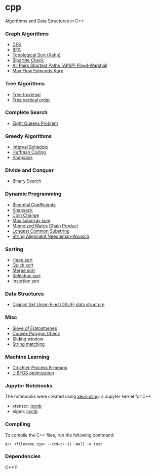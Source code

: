 # cpp
Algorithms and Data Structures in C++

### Graph Algorithms

* [DFS](./graphs/DFS.cpp)
* [BFS](./graphs/BFS.cpp)
* [Topological Sort (Kahn)](./graphs/topological_sort/topological_sort_kahn.cpp)
* [Bipartite Check](./graphs/bipartite_check.cpp)
* [All Pairs Shortest Paths (APSP) Floyd-Warshall](./graphs/apsp_floyd_warshall.cpp)
* [Max Flow Edmonds Karp](./graphs/max_flow_edmonds_karp.cpp)

### Tree Algorithms

* [Tree traversal](./trees/tree_traversal.cpp)
* [Tree vertical order](./trees/tree_vertical_order.cpp)

### Complete Search

* [Eight Queens Problem](./complete_search/eight_queens.cpp)

### Greedy Algorithms

* [Interval Schedule](./greedy/interval_schedule/interval_schedule.cpp)  
* [Huffman Coding](./greedy/huffman_coding.cpp)  
* [Knapsack](./greedy/knapsack_greedy.cpp)  

### Divide and Conquer

* [Binary Search](./divide_and_conquer/binary_search.cpp)  

### Dynamic Programming

* [Binomial Coefficients](./dynamic_programming/binomial_coeffs.cpp)  
* [Knapsack](./dynamic_programming/knapsack_dp.cpp)  
* [Coin Change](./dynamic_programming/coin_change.cpp)
* [Max subarray sum](./dynamic_programming/max_subarray_sum.cpp)
* [Memoized Matrix Chain Product](./dynamic_programming/matrix_chain.cpp)
* [Longest Common Substring](./dynamic_programming/longest_common_substring/longest_common_substring.cpp)
* [String Alignment Needleman-Wunsch](./dynamic_programming/string_alignment.cpp)

### Sorting

* [Heap sort](./sorting/heap_sort.cpp)
* [Quick sort](./sorting/quick_sort.cpp)
* [Merge sort](./sorting/merge_sort.cpp)
* [Selection sort](./sorting/selection_sort.cpp)  
* [Insertion sort](./sorting/insertion_sort.cpp)  

### Data Structures

* [Disjoint Set Union Find (DSUF) data structure](./data_structures/union_find.cpp)  

### Misc

* [Sieve of Eratosthenes](./misc/sieve_of_eratosthenes.cpp)
* [Convex Polygon Check](./misc/is_convex.cpp)
* [Sliding window](./misc/sliding_window.cpp)
* [String matching](./misc/string_matching.cpp)

### Machine Learning

* [Dirichlet-Process K-means](./dpmeans/dpmeans.cpp)
* [L-BFGS optimization](./lbfgs/lbfgs_simple.cpp)

### Jupyter Notebooks

The notebooks were created using [xeus-cling](https://github.com/QuantStack/xeus-cling): a Jupyter kernel for C++

* xtensor: [ipynb](https://github.com/vsmolyakov/cpp/blob/master/notebooks/xtensor.ipynb)
* eigen: [ipynb](https://github.com/vsmolyakov/cpp/blob/master/notebooks/eigen.ipynb)


### Compiling

To compile the C++ files, run the following command:

```
g++ <filename.cpp> --std=c++11 -Wall -o test 
```

### Dependencies

C++11
